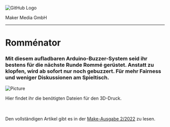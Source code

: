 ![GitHub Logo](http://www.heise.de/make/icons/make_logo.png)

Maker Media GmbH
*** 

# Romménator

### Mit diesem aufladbaren Arduino-Buzzer-System seid ihr bestens für die nächste Runde Rommé gerüstet. Anstatt zu klopfen, wird ab sofort nur noch gebuzzert. Für mehr Fairness und weniger Diskussionen am Spieltisch. 

![Picture](https://github.com/MakeMagazinDE/Posteule/blob/main/rommenator.png)

Hier findet ihr die benötigten Dateien für den 3D-Druck. 

<br><br>
Den vollständigen Artikel gibt es in der [Make-Ausgabe 2/2022](https://www.heise.de/select/make/2022/2/2204811582405563530) zu lesen. 

